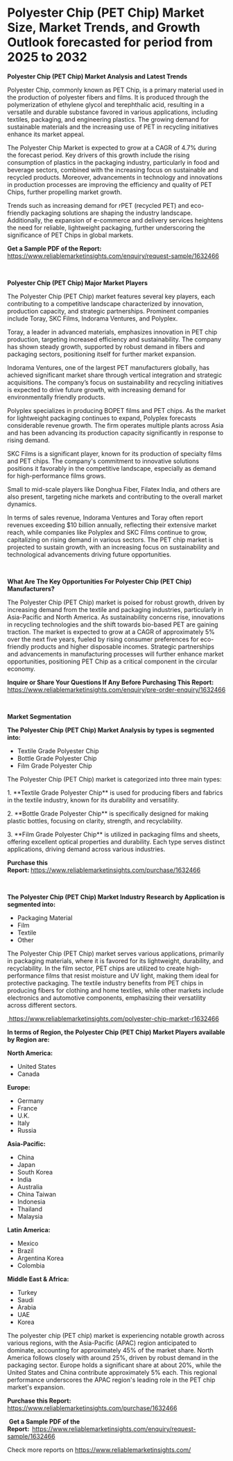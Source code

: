 <p><h1>Polyester Chip (PET Chip) Market Size, Market Trends, and Growth Outlook forecasted for period from 2025 to 2032</h1></p><p><strong>Polyester Chip (PET Chip) Market Analysis and Latest Trends</strong></p>
<p><p>Polyester Chip, commonly known as PET Chip, is a primary material used in the production of polyester fibers and films. It is produced through the polymerization of ethylene glycol and terephthalic acid, resulting in a versatile and durable substance favored in various applications, including textiles, packaging, and engineering plastics. The growing demand for sustainable materials and the increasing use of PET in recycling initiatives enhance its market appeal.</p><p>The Polyester Chip Market is expected to grow at a CAGR of 4.7% during the forecast period. Key drivers of this growth include the rising consumption of plastics in the packaging industry, particularly in food and beverage sectors, combined with the increasing focus on sustainable and recycled products. Moreover, advancements in technology and innovations in production processes are improving the efficiency and quality of PET Chips, further propelling market growth.</p><p>Trends such as increasing demand for rPET (recycled PET) and eco-friendly packaging solutions are shaping the industry landscape. Additionally, the expansion of e-commerce and delivery services heightens the need for reliable, lightweight packaging, further underscoring the significance of PET Chips in global markets.</p></p>
<p><strong>Get a Sample PDF of the Report:&nbsp;</strong> <a href="https://www.reliablemarketinsights.com/enquiry/request-sample/1632466?utm_campaign=3552&utm_medium=2&utm_source=Github&utm_content=ia&utm_term=29032025&utm_id=polyester-chip-pet-chip">https://www.reliablemarketinsights.com/enquiry/request-sample/1632466</a></p>
<p>&nbsp;</p>
<p><strong>Polyester Chip (PET Chip) Major Market Players</strong></p>
<p><p>The Polyester Chip (PET Chip) market features several key players, each contributing to a competitive landscape characterized by innovation, production capacity, and strategic partnerships. Prominent companies include Toray, SKC Films, Indorama Ventures, and Polyplex.</p><p>Toray, a leader in advanced materials, emphasizes innovation in PET chip production, targeting increased efficiency and sustainability. The company has shown steady growth, supported by robust demand in fibers and packaging sectors, positioning itself for further market expansion.</p><p>Indorama Ventures, one of the largest PET manufacturers globally, has achieved significant market share through vertical integration and strategic acquisitions. The company’s focus on sustainability and recycling initiatives is expected to drive future growth, with increasing demand for environmentally friendly products.</p><p>Polyplex specializes in producing BOPET films and PET chips. As the market for lightweight packaging continues to expand, Polyplex forecasts considerable revenue growth. The firm operates multiple plants across Asia and has been advancing its production capacity significantly in response to rising demand.</p><p>SKC Films is a significant player, known for its production of specialty films and PET chips. The company's commitment to innovative solutions positions it favorably in the competitive landscape, especially as demand for high-performance films grows.</p><p>Small to mid-scale players like Donghua Fiber, Filatex India, and others are also present, targeting niche markets and contributing to the overall market dynamics.</p><p>In terms of sales revenue, Indorama Ventures and Toray often report revenues exceeding $10 billion annually, reflecting their extensive market reach, while companies like Polyplex and SKC Films continue to grow, capitalizing on rising demand in various sectors. The PET chip market is projected to sustain growth, with an increasing focus on sustainability and technological advancements driving future opportunities.</p></p>
<p>&nbsp;</p>
<p><strong>What Are The Key Opportunities For Polyester Chip (PET Chip) Manufacturers?</strong></p>
<p><p>The Polyester Chip (PET Chip) market is poised for robust growth, driven by increasing demand from the textile and packaging industries, particularly in Asia-Pacific and North America. As sustainability concerns rise, innovations in recycling technologies and the shift towards bio-based PET are gaining traction. The market is expected to grow at a CAGR of approximately 5% over the next five years, fueled by rising consumer preferences for eco-friendly products and higher disposable incomes. Strategic partnerships and advancements in manufacturing processes will further enhance market opportunities, positioning PET Chip as a critical component in the circular economy.</p></p>
<p><strong>Inquire or Share Your Questions If Any Before Purchasing This Report:</strong> <a href="https://www.reliablemarketinsights.com/enquiry/pre-order-enquiry/1632466?utm_campaign=3552&utm_medium=2&utm_source=Github&utm_content=ia&utm_term=29032025&utm_id=polyester-chip-pet-chip">https://www.reliablemarketinsights.com/enquiry/pre-order-enquiry/1632466</a></p>
<p>&nbsp;</p>
<p><strong>Market Segmentation</strong></p>
<p><strong>The Polyester Chip (PET Chip) Market Analysis by types is segmented into:</strong></p>
<p><ul><li>Textile Grade Polyester Chip</li><li>Bottle Grade Polyester Chip</li><li>Film Grade Polyester Chip</li></ul></p>
<p><p>The Polyester Chip (PET Chip) market is categorized into three main types: </p><p>1. **Textile Grade Polyester Chip** is used for producing fibers and fabrics in the textile industry, known for its durability and versatility.</p><p>2. **Bottle Grade Polyester Chip** is specifically designed for making plastic bottles, focusing on clarity, strength, and recyclability.</p><p>3. **Film Grade Polyester Chip** is utilized in packaging films and sheets, offering excellent optical properties and durability. Each type serves distinct applications, driving demand across various industries.</p></p>
<p><strong>Purchase this Report:&nbsp;</strong><a href="https://www.reliablemarketinsights.com/purchase/1632466?utm_campaign=3552&utm_medium=2&utm_source=Github&utm_content=ia&utm_term=29032025&utm_id=polyester-chip-pet-chip">https://www.reliablemarketinsights.com/purchase/1632466</a></p>
<p>&nbsp;</p>
<p><strong>The Polyester Chip (PET Chip) Market Industry Research by Application is segmented into:</strong></p>
<p><ul><li>Packaging Material</li><li>Film</li><li>Textile</li><li>Other</li></ul></p>
<p><p>The Polyester Chip (PET Chip) market serves various applications, primarily in packaging materials, where it is favored for its lightweight, durability, and recyclability. In the film sector, PET chips are utilized to create high-performance films that resist moisture and UV light, making them ideal for protective packaging. The textile industry benefits from PET chips in producing fibers for clothing and home textiles, while other markets include electronics and automotive components, emphasizing their versatility across different sectors.</p></p>
<p><a href="https://www.reliablemarketinsights.com/polyester-chip-market-r1632466?utm_campaign=3552&utm_medium=2&utm_source=Github&utm_content=ia&utm_term=29032025&utm_id=polyester-chip-pet-chip">&nbsp;https://www.reliablemarketinsights.com/polyester-chip-market-r1632466</a></p>
<p><strong>In terms of Region, the Polyester Chip (PET Chip) Market Players available by Region are:</strong></p>
<p>
    <p> <strong> North America: </strong>
        <ul>
            <li>United States</li>
            <li>Canada</li>
        </ul>
        </p> 
    <p> <strong> Europe: </strong>
        <ul>
            <li>Germany</li>
            <li>France</li>
            <li>U.K.</li>
            <li>Italy</li>
            <li>Russia</li>
        </ul>
        </p> 
    <p> <strong> Asia-Pacific: </strong>
        <ul>
            <li>China</li>
            <li>Japan</li>
            <li>South Korea</li>
            <li>India</li>
            <li>Australia</li>
            <li>China Taiwan</li>
            <li>Indonesia</li>
            <li>Thailand</li>
            <li>Malaysia</li>
        </ul>
        </p> 
    <p> <strong> Latin America: </strong>
        <ul>
            <li>Mexico</li>
            <li>Brazil</li>
            <li>Argentina Korea</li>
            <li>Colombia</li>
        </ul>
        </p> 
    <p> <strong> Middle East & Africa: </strong>
        <ul>
            <li>Turkey</li>
            <li>Saudi</li>
            <li>Arabia</li>
            <li>UAE</li>
            <li>Korea</li>
        </ul>
    </p>
    </p>
<p><p>The polyester chip (PET chip) market is experiencing notable growth across various regions, with the Asia-Pacific (APAC) region anticipated to dominate, accounting for approximately 45% of the market share. North America follows closely with around 25%, driven by robust demand in the packaging sector. Europe holds a significant share at about 20%, while the United States and China contribute approximately 5% each. This regional performance underscores the APAC region's leading role in the PET chip market's expansion.</p></p>
<p><strong>Purchase this Report: </strong><a href="https://www.reliablemarketinsights.com/purchase/1632466?utm_campaign=3552&utm_medium=2&utm_source=Github&utm_content=ia&utm_term=29032025&utm_id=polyester-chip-pet-chip">https://www.reliablemarketinsights.com/purchase/1632466</a></p>
<p>&nbsp;<strong>Get a Sample PDF of the Report:&nbsp;&nbsp;</strong><a href="https://www.reliablemarketinsights.com/enquiry/request-sample/1632466?utm_campaign=3552&utm_medium=2&utm_source=Github&utm_content=ia&utm_term=29032025&utm_id=polyester-chip-pet-chip">https://www.reliablemarketinsights.com/enquiry/request-sample/1632466</a></p>
<p><strong></strong></p>
<p>Check more reports on <a href="https://www.reliablemarketinsights.com/?utm_campaign=3552&utm_medium=2&utm_source=Github&utm_content=ia&utm_term=29032025&utm_id=polyester-chip-pet-chip">https://www.reliablemarketinsights.com/</a></p>